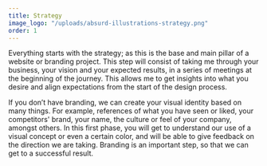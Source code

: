 ```yaml
---
title: Strategy
image_logo: "/uploads/absurd-illustrations-strategy.png"
order: 1
---
```


Everything starts with the strategy; as this is the base and main pillar of a website or branding project. This step will consist of taking me through your business, your vision and your expected results, in a series of meetings at the beginning of the journey. This allows me to get insights into what you desire and align expectations from the start of the design process.

If you don’t have branding, we can create your visual identity based on many things. For example, references of what you have seen or liked, your competitors' brand, your name, the culture or feel of your company, amongst others. In this first phase, you will get to understand our use of a visual concept or even a certain color, and will be able to give feedback on the direction we are taking. Branding is an important step, so that we can get to a successful result.

<!--.................................

Everything starts with the strategy, this is the base and main part of a website project or a branding project. This will consist in talking about it and knowing more about your business and your expected results. This will be set up as one or a series of reunions or chats at the beginning of the work, to align expectations and be sure to get enough insight so that everything is clear to start with a design.

If you don't have a branding we can create your visual identity based on many things: For example references of what you have seen or liked, your competition's brands, your name, the culture of your company or the feel. You will understand why we'll use a certain visual concept or even a certain color, and will be able to give me any feedback on anything. Branding can make the design phase take longer, so that we can get to a succesful result.--> <!--It can also imply contracting a second designer depending on your choise.-->